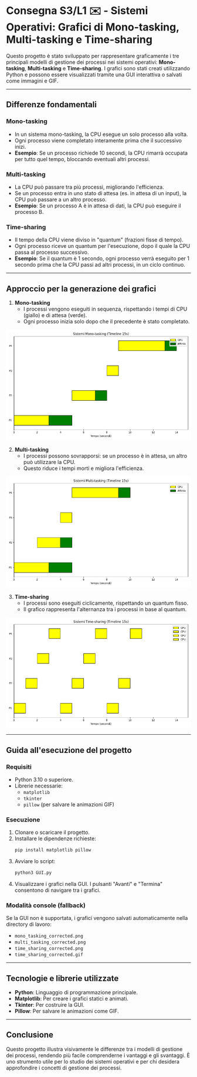 # Consegna S3/L1 ✉️ - Sistemi Operativi: Grafici di Mono-tasking, Multi-tasking e Time-sharing

Questo progetto è stato sviluppato per rappresentare graficamente i tre principali modelli di gestione dei processi nei sistemi operativi: **Mono-tasking**, **Multi-tasking** e **Time-sharing**. I grafici sono stati creati utilizzando Python e possono essere visualizzati tramite una GUI interattiva o salvati come immagini e GIF.

---

## Differenze fondamentali

### Mono-tasking
- In un sistema mono-tasking, la CPU esegue un solo processo alla volta.
- Ogni processo viene completato interamente prima che il successivo inizi.
- **Esempio**: Se un processo richiede 10 secondi, la CPU rimarrà occupata per tutto quel tempo, bloccando eventuali altri processi.

### Multi-tasking
- La CPU può passare tra più processi, migliorando l'efficienza.
- Se un processo entra in uno stato di attesa (es. in attesa di un input), la CPU può passare a un altro processo.
- **Esempio**: Se un processo A è in attesa di dati, la CPU può eseguire il processo B.

### Time-sharing
- Il tempo della CPU viene diviso in "quantum" (frazioni fisse di tempo).
- Ogni processo riceve un quantum per l'esecuzione, dopo il quale la CPU passa al processo successivo.
- **Esempio**: Se il quantum è 1 secondo, ogni processo verrà eseguito per 1 secondo prima che la CPU passi ad altri processi, in un ciclo continuo.

---

## Approccio per la generazione dei grafici

1. **Mono-tasking**
   - I processi vengono eseguiti in sequenza, rispettando i tempi di CPU (giallo) e di attesa (verde).
   - Ogni processo inizia solo dopo che il precedente è stato completato.
   
![Mono-tasking](./mono_tasking_15s.png "MonoTasking")

2. **Multi-tasking**
   - I processi possono sovrapporsi: se un processo è in attesa, un altro può utilizzare la CPU.
   - Questo riduce i tempi morti e migliora l'efficienza.
   
![Multi-tasking](./multi_tasking_15s.png "MultiTasking")

3. **Time-sharing**
   - I processi sono eseguiti ciclicamente, rispettando un quantum fisso.
   - Il grafico rappresenta l'alternanza tra i processi in base al quantum.
   
![Time-sharing](./time_sharing_15s.png "TimeSharing")

---

## Guida all'esecuzione del progetto

### Requisiti
- Python 3.10 o superiore.
- Librerie necessarie:
  - `matplotlib`
  - `tkinter`
  - `pillow` (per salvare le animazioni GIF)

### Esecuzione
1. Clonare o scaricare il progetto.
2. Installare le dipendenze richieste:
   ```bash
   pip install matplotlib pillow
   ```
3. Avviare lo script:
   ```bash
   python3 GUI.py
   ```
4. Visualizzare i grafici nella GUI. I pulsanti "Avanti" e "Termina" consentono di navigare tra i grafici.

### Modalità console (fallback)
Se la GUI non è supportata, i grafici vengono salvati automaticamente nella directory di lavoro:
- `mono_tasking_corrected.png`
- `multi_tasking_corrected.png`
- `time_sharing_corrected.png`
- `time_sharing_corrected.gif`

---

## Tecnologie e librerie utilizzate

- **Python**: Linguaggio di programmazione principale.
- **Matplotlib**: Per creare i grafici statici e animati.
- **Tkinter**: Per costruire la GUI.
- **Pillow**: Per salvare le animazioni come GIF.

---

## Conclusione

Questo progetto illustra visivamente le differenze tra i modelli di gestione dei processi, rendendo più facile comprenderne i vantaggi e gli svantaggi. È uno strumento utile per lo studio dei sistemi operativi e per chi desidera approfondire i concetti di gestione dei processi.

